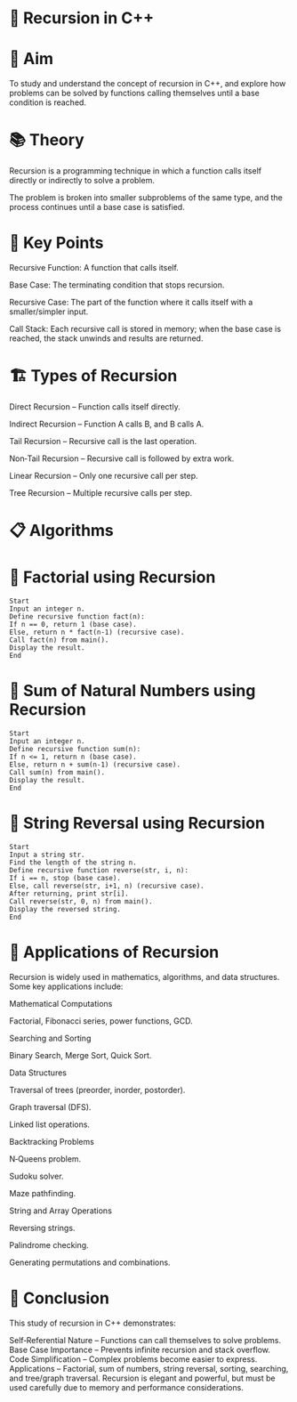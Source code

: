 # 🔄 Recursion in C++
# 🎯 Aim
To study and understand the concept of recursion in C++, and explore how problems can be solved by functions calling themselves until a base condition is reached.

# 📚 Theory
Recursion is a programming technique in which a function calls itself directly or indirectly to solve a problem.

The problem is broken into smaller subproblems of the same type, and the process continues until a base case is satisfied.

# 🔑 Key Points

Recursive Function: A function that calls itself.

Base Case: The terminating condition that stops recursion.

Recursive Case: The part of the function where it calls itself with a smaller/simpler input.

Call Stack: Each recursive call is stored in memory; when the base case is reached, the stack unwinds and results are returned.

# 🏗️ Types of Recursion

Direct Recursion – Function calls itself directly.

Indirect Recursion – Function A calls B, and B calls A.

Tail Recursion – Recursive call is the last operation.

Non‑Tail Recursion – Recursive call is followed by extra work.

Linear Recursion – Only one recursive call per step.

Tree Recursion – Multiple recursive calls per step.

# 📋 Algorithms
# 🧾 Factorial using Recursion
    Start
    Input an integer n.
    Define recursive function fact(n):
    If n == 0, return 1 (base case).
    Else, return n * fact(n-1) (recursive case).
    Call fact(n) from main().
    Display the result.
    End

# 🧾 Sum of Natural Numbers using Recursion
    Start
    Input an integer n.
    Define recursive function sum(n):
    If n <= 1, return n (base case).
    Else, return n + sum(n-1) (recursive case).
    Call sum(n) from main().
    Display the result.
    End

# 🧾 String Reversal using Recursion
    Start
    Input a string str.
    Find the length of the string n.
    Define recursive function reverse(str, i, n):
    If i == n, stop (base case).
    Else, call reverse(str, i+1, n) (recursive case).
    After returning, print str[i].
    Call reverse(str, 0, n) from main().
    Display the reversed string.
    End

# 🚀 Applications of Recursion
Recursion is widely used in mathematics, algorithms, and data structures. Some key applications include:

Mathematical Computations

Factorial, Fibonacci series, power functions, GCD.

Searching and Sorting

Binary Search, Merge Sort, Quick Sort.

Data Structures

Traversal of trees (preorder, inorder, postorder).

Graph traversal (DFS).

Linked list operations.

Backtracking Problems

N‑Queens problem.

Sudoku solver.

Maze pathfinding.

String and Array Operations

Reversing strings.

Palindrome checking.

Generating permutations and combinations.

# 🧠 Conclusion
This study of recursion in C++ demonstrates:

Self‑Referential Nature – Functions can call themselves to solve problems.
Base Case Importance – Prevents infinite recursion and stack overflow.
Code Simplification – Complex problems become easier to express.
Applications – Factorial, sum of numbers, string reversal, sorting, searching, and tree/graph traversal.
Recursion is elegant and powerful, but must be used carefully due to memory and performance considerations.
